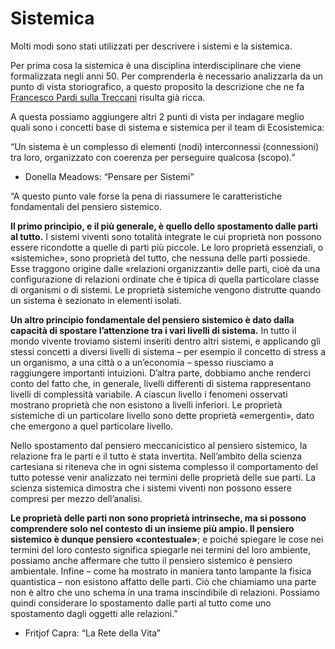 # Sistemica

Molti modi sono stati utilizzati per descrivere i sistemi e la sistemica.

Per prima cosa la sistemica è una disciplina interdisciplinare che viene formalizzata negli anni 50. Per comprenderla è necessario analizzarla da un punto di vista storiografico, a questo proposito la descrizione che ne fa [Francesco Pardi sulla Treccani](https://www.treccani.it/enciclopedia/teoria-dei-sistemi_\(Enciclopedia-delle-scienze-sociali\)/) risulta già ricca.

A questa possiamo aggiungere altri 2 punti di vista per indagare meglio quali sono i concetti base di sistema e sistemica per il team di Ecosistemica:

“Un sistema è un complesso di elementi (nodi) interconnessi (connessioni) tra loro, organizzato con coerenza per perseguire qualcosa (scopo).”&#x20;

* Donella Meadows: “Pensare per Sistemi”

“A questo punto vale forse la pena di riassumere le caratteristiche fondamentali del pensiero sistemico.

**Il primo principio, e il più generale, è quello dello spostamento dalle parti al tutto.** I sistemi viventi sono totalità integrate le cui proprietà non possono essere ricondotte a quelle di parti più piccole. Le loro proprietà essenziali, o «sistemiche», sono proprietà del tutto, che nessuna delle parti possiede. Esse traggono origine dalle «relazioni organizzanti» delle parti, cioè da una configurazione di relazioni ordinate che è tipica di quella particolare classe di organismi o di sistemi. Le proprietà sistemiche vengono distrutte quando un sistema è sezionato in elementi isolati.

**Un altro principio fondamentale del pensiero sistemico è dato dalla capacità di spostare  l’attenzione tra i vari livelli di sistema.** In tutto il mondo vivente troviamo sistemi inseriti dentro altri sistemi, e applicando gli stessi concetti a diversi livelli di sistema – per esempio il concetto di stress a un organismo, a una città o a un’economia – spesso riusciamo a raggiungere importanti intuizioni. D’altra parte, dobbiamo anche renderci conto del fatto che, in generale, livelli differenti di sistema rappresentano livelli di complessità variabile. A ciascun livello i fenomeni osservati mostrano proprietà che non esistono a livelli inferiori. Le proprietà sistemiche di un particolare livello sono dette proprietà «emergenti», dato che emergono a quel particolare livello.

Nello spostamento dal pensiero meccanicistico al pensiero sistemico, la relazione fra le parti e il tutto è stata invertita. Nell’ambito della scienza cartesiana si riteneva che in ogni sistema complesso il comportamento del tutto potesse venir analizzato nei termini delle proprietà delle sue parti. La scienza sistemica dimostra che i sistemi viventi non possono essere compresi per mezzo dell’analisi.

**Le proprietà delle parti non sono proprietà intrinseche, ma si possono comprendere solo nel contesto di un insieme più ampio. Il pensiero sistemico è dunque pensiero «contestuale»**; e poiché spiegare le cose nei termini del loro contesto significa spiegarle nei termini del loro ambiente, possiamo anche affermare che tutto il pensiero sistemico è pensiero ambientale. Infine – come ha mostrato in maniera tanto lampante la fisica quantistica – non esistono affatto delle parti. Ciò che chiamiamo una parte non è altro che uno schema in una trama inscindibile di relazioni. Possiamo quindi considerare lo spostamento dalle parti al tutto come uno spostamento dagli oggetti alle relazioni.”

* Fritjof Capra: “La Rete della Vita”
